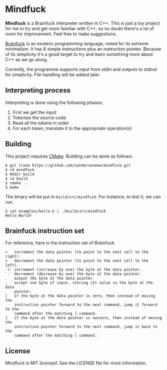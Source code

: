 # Mindfuck

**Mindfuck** is a Brainfuck interpreter written in C++. This is just a toy project
for me to try and get more familiar with C++, so no doubt there's a lot of room
for improvement. Feel free to make suggestions.

[Brainfuck](https://en.wikipedia.org/wiki/Brainfuck) is an esoteric programming
language, noted for its extreme minimalism. It has 8 simple instructions plus
an instruction pointer. Because of its simplicity it's a good target to try and
learn something more about C++ as we go along.

Currently, the programme supports input from stdin and outputs to stdout for
simplicity. File handling will be added later.

## Interpreting process

Interpreting is done using the following phases:

1. First we get the input
2. Tokenise the source code
3. Read all the tokens in order
4. For each token, translate it to the appropriate operation(s)

## Building

This project requires [CMake](https://cmake.org/). Building can be done as follows:

    $ git clone https://github.com/sandervenema/mindfuck.git
    $ cd mindfuck
    $ mkdir build
    $ cd build
    $ cmake ..
    $ make

The binary will be put in `build/src/mindfuck`. For instance, to test it, we can run:

    $ cat examples/hello.b | ./build/src/mindfuck
    Hello World!

## Brainfuck instruction set

For reference, here is the instruction set of Brainfuck.

    > 	increment the data pointer (to point to the next cell to the right).
    < 	decrement the data pointer (to point to the next cell to the left).
    `+`	increment (increase by one) the byte at the data pointer.
    `-` decrement (decrease by one) the byte at the data pointer.
    . 	output the byte at the data pointer.
    , 	accept one byte of input, storing its value in the byte at the data
        pointer.
    [ 	if the byte at the data pointer is zero, then instead of moving the
        instruction pointer forward to the next command, jump it forward to the
        command after the matching ] command.
    ] 	if the byte at the data pointer is nonzero, then instead of moving the
        instruction pointer forward to the next command, jump it back to the
        command after the matching [ command.

## License

Mindfuck is MIT licensed. See the LICENSE file for more information.
